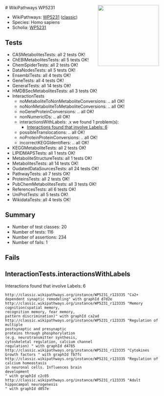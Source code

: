 <img style="float: right; width: 200px" src="https://upload.wikimedia.org/wikipedia/commons/thumb/8/83/Wplogo_with_text_500.png/640px-Wplogo_with_text_500.png" />
# WikiPathways WP5231

* WikiPathways: [WP5231](https://wikipathways.org/pathways/WP5231) ([classic](https://classic.wikipathways.org/instance/WP5231))
* Species: Homo sapiens
* Scholia: [WP5231](https://scholia.toolforge.org/wikipathways/WP5231)
## Tests
* CASMetabolitesTests: all 2 tests OK!
* ChEBIMetabolitesTests: all 5 tests OK!
* ChemSpiderTests: all 2 tests OK!
* DataNodesTests: all 5 tests OK!
* EnsemblTests: all 4 tests OK!
* GeneTests: all 4 tests OK!
* GeneralTests: all 14 tests OK!
* HMDBSecMetabolitesTests: all 3 tests OK!
* InteractionTests
    * noMetaboliteToNonMetaboliteConversions: .. all OK!
    * noNonMetaboliteToMetaboliteConversions: .. all OK!
    * noGeneProteinConversions: .. all OK!
    * nonNumericIDs: .. all OK!
    * interactionsWithLabels: .x we found 1 problem(s):
        * [Interactions found that involve Labels: 6](#630d267d)
    * possibleTranslocations: .. all OK!
    * noProteinProteinConversions: .. all OK!
    * incorrectKEGGIdentifiers: .. all OK!
* KEGGMetaboliteTests: all 2 tests OK!
* LIPIDMAPSTests: all 1 tests OK!
* MetaboliteStructureTests: all 1 tests OK!
* MetabolitesTests: all 14 tests OK!
* OudatedDataSourcesTests: all 24 tests OK!
* PathwayTests: all 7 tests OK!
* ProteinsTests: all 2 tests OK!
* PubChemMetabolitesTests: all 3 tests OK!
* ReferencesTests: all 6 tests OK!
* UniProtTests: all 5 tests OK!
* WikidataTests: all 4 tests OK!


## Summary

* Number of test classes: 20
* Number of tests: 116
* Number of assertions: 234
* Number of fails: 1

## Fails

<a name="630d267d" />

## InteractionTests.interactionsWithLabels

Interactions found that involve Labels: 6
```
http://classic.wikipathways.org/instance/WP5231_r123335 "Ca2+ dependent synaptic remodeling" with graphId d7d2e
http://classic.wikipathways.org/instance/WP5231_r123335 "Memory cognition(spatial memory, 
recognition memory, fear memory,
pattern discrimination)" with graphId ca2ad
http://classic.wikipathways.org/instance/WP5231_r123335 "Regulation of multiple
postsynaptic and presynaptic 
proteins through phosphorylation
(e.g. neurotransmitter synthesis, 
cytoskeletal regulation, calcium channel
regulation) " with graphId d4785
http://classic.wikipathways.org/instance/WP5231_r123335 "Cytokines
Growth factors " with graphId fb7fc
http://classic.wikipathways.org/instance/WP5231_r123335 "Regulation of calcium homeostasis
in neuronal cells. Influences brain 
development
" with graphId c2c05
http://classic.wikipathways.org/instance/WP5231_r123335 "Adult hippocampal neurogenesis 
" with graphId d057e
```

